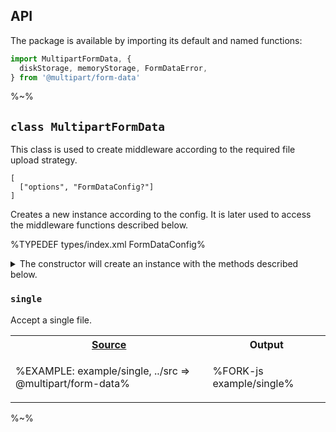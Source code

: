 ## API

The package is available by importing its default and named functions:

```js
import MultipartFormData, {
  diskStorage, memoryStorage, FormDataError,
} from '@multipart/form-data'
```

%~%

## `class MultipartFormData`

This class is used to create middleware according to the required file upload strategy.

```### constructor => MultipartFormData
[
  ["options", "FormDataConfig?"]
]
```

Creates a new instance according to the config. It is later used to access the middleware functions described below.

%TYPEDEF types/index.xml FormDataConfig%

<details>
<summary>
The constructor will create an instance with the methods described below.
</summary>

%TYPEDEF types/index.xml FormData%
</details>

### `single`

Accept a single file.

<table>
<!-- block-start -->
<tr><th><a href="example/single.js">Source</a></th><th>Output</th></tr>
<tr><td>

%EXAMPLE: example/single, ../src => @multipart/form-data%
</td>
<td>

%FORK-js example/single%
</td></tr>
</table>

%~%